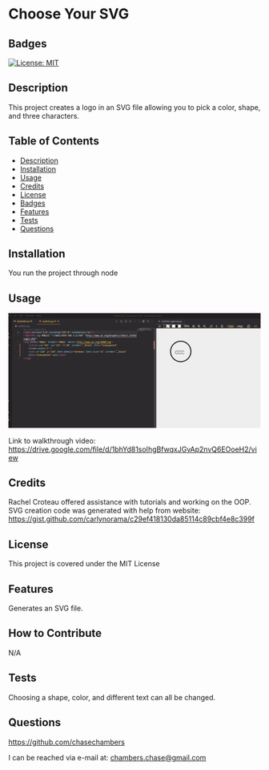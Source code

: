 # Choose Your SVG
 
 ## Badges

[![License: MIT](https://img.shields.io/badge/License-MIT-yellow.svg)](https://opensource.org/licenses/MIT)

## Description
This project creates a logo in an SVG file allowing you to pick a color, shape, and three characters.

## Table of Contents
- [Description](#description)
- [Installation](#installation)
- [Usage](#usage)
- [Credits](#credits)
- [License](#license)
- [Badges](#badges)
- [Features](#features)
- [Tests](#tests)
- [Questions](#questions)

## Installation
You run the project through node


## Usage

![Example Logo](./assets/svg%20logo%20example.png)

Link to walkthrough video:
https://drive.google.com/file/d/1bhYd81soIhgBfwqxJGvAp2nvQ6EOoeH2/view


## Credits
Rachel Croteau offered assistance with tutorials and working on the OOP.
SVG creation code was generated with help from website:
https://gist.github.com/carlynorama/c29ef418130da85114c89cbf4e8c399f

## License

This project is covered under the MIT License



## Features
Generates an SVG file.

## How to Contribute
N/A

## Tests
Choosing a shape, color, and different text can all be changed.

## Questions
https://github.com/chasechambers

I can be reached via e-mail at:
chambers.chase@gmail.com